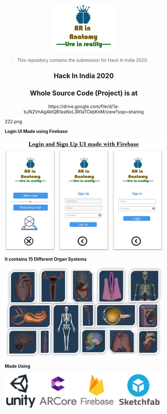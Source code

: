 <p align="center">
 <img  src="https://github.com/sanket9006/Hack-In-India/blob/master/222.png">
</p>

> This repository contains the submission for Hack In India 2020.
## <p align="center"> Hack In India 2020 </p>
## <p align="center"> Whole Source Code (Project) is at  </p>

<p align="center"> https://drive.google.com/file/d/1a-bJN2VnAg4ktQB1eaNoL3R1aTCkbKnM/view?usp=sharing </p>



222.png


**Login UI Made using Firebase**

<p align="center">
 <img  src="https://github.com/sanket9006/Hack-In-India/blob/master/dddddddddd.png">
</p>


**It contains 15 Different Organ Systems**

<p align="center">
 <img  src="https://github.com/sanket9006/Hack-In-India/blob/master/9999999999999999.png">
</p>


**Made Using**

<p align="center">
 <img  src="https://github.com/sanket9006/Hack-In-India/blob/master/Unity%20%2B%20Arcore%20%2B%20Firebase%20%20%2B%20Sketchfab.png">
</p>

